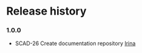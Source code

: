 # Release history

### 1.0.0

- SCAD-26 Create documentation repository [Irina][]

<!-- Contributors -->

[Nikolay]: mailto:nikolayivanov@rethinkit.be

[Irina]: mailto:irinatsirkalova@rethinkit.be

